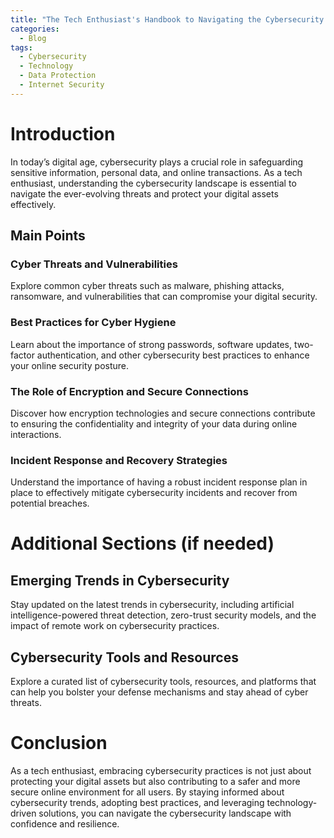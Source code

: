 ```yaml
---
title: "The Tech Enthusiast's Handbook to Navigating the Cybersecurity Landscape"
categories:
  - Blog
tags:
  - Cybersecurity
  - Technology
  - Data Protection
  - Internet Security
---
```


# Introduction
In today’s digital age, cybersecurity plays a crucial role in safeguarding sensitive information, personal data, and online transactions. As a tech enthusiast, understanding the cybersecurity landscape is essential to navigate the ever-evolving threats and protect your digital assets effectively.

## Main Points
### Cyber Threats and Vulnerabilities
Explore common cyber threats such as malware, phishing attacks, ransomware, and vulnerabilities that can compromise your digital security.

### Best Practices for Cyber Hygiene
Learn about the importance of strong passwords, software updates, two-factor authentication, and other cybersecurity best practices to enhance your online security posture.

### The Role of Encryption and Secure Connections
Discover how encryption technologies and secure connections contribute to ensuring the confidentiality and integrity of your data during online interactions.

### Incident Response and Recovery Strategies
Understand the importance of having a robust incident response plan in place to effectively mitigate cybersecurity incidents and recover from potential breaches.

# Additional Sections (if needed)
## Emerging Trends in Cybersecurity
Stay updated on the latest trends in cybersecurity, including artificial intelligence-powered threat detection, zero-trust security models, and the impact of remote work on cybersecurity practices.

## Cybersecurity Tools and Resources
Explore a curated list of cybersecurity tools, resources, and platforms that can help you bolster your defense mechanisms and stay ahead of cyber threats.

# Conclusion
As a tech enthusiast, embracing cybersecurity practices is not just about protecting your digital assets but also contributing to a safer and more secure online environment for all users. By staying informed about cybersecurity trends, adopting best practices, and leveraging technology-driven solutions, you can navigate the cybersecurity landscape with confidence and resilience.